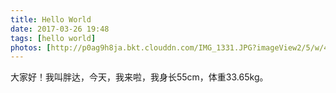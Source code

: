 ```yaml
---
title: Hello World
date: 2017-03-26 19:48
tags: [hello world]
photos: [http://p0ag9h8ja.bkt.clouddn.com/IMG_1331.JPG?imageView2/5/w/400/h/300/format/webp/interlace/1/q/100|imageslim]
---
```

大家好！我叫胖达，今天，我来啦，我身长55cm，体重33.65kg。 
